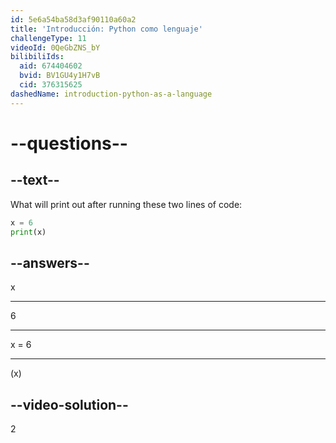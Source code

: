 ```yaml
---
id: 5e6a54ba58d3af90110a60a2
title: 'Introducción: Python como lenguaje'
challengeType: 11
videoId: 0QeGbZNS_bY
bilibiliIds:
  aid: 674404602
  bvid: BV1GU4y1H7vB
  cid: 376315625
dashedName: introduction-python-as-a-language
---
```


# --questions--

## --text--

What will print out after running these two lines of code:

```python
x = 6
print(x)
```

## --answers--

x

---

6

---

x = 6

---

(x)

## --video-solution--

2

